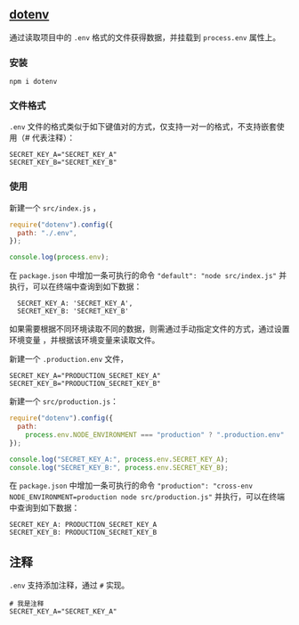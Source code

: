 ## [dotenv](https://www.npmjs.com/package/dotenv)

通过读取项目中的 `.env` 格式的文件获得数据，并挂载到 `process.env` 属性上。

### 安装

```shell
npm i dotenv
```

### 文件格式

`.env` 文件的格式类似于如下键值对的方式，仅支持一对一的格式，不支持嵌套使用（# 代表注释）：

```.env
SECRET_KEY_A="SECRET_KEY_A"
SECRET_KEY_B="SECRET_KEY_B"
```

### 使用

新建一个 `src/index.js` ，

```js
require("dotenv").config({
  path: "./.env",
});

console.log(process.env);
```

在 `package.json` 中增加一条可执行的命令 `"default": "node src/index.js"` 并执行，可以在终端中查询到如下数据：

```
  SECRET_KEY_A: 'SECRET_KEY_A',
  SECRET_KEY_B: 'SECRET_KEY_B'
```

如果需要根据不同环境读取不同的数据，则需通过手动指定文件的方式，通过设置环境变量 ，并根据该环境变量来读取文件。

新建一个 `.production.env` 文件，

```
SECRET_KEY_A="PRODUCTION_SECRET_KEY_A"
SECRET_KEY_B="PRODUCTION_SECRET_KEY_B"
```

新建一个 `src/production.js`：

```js
require("dotenv").config({
  path:
    process.env.NODE_ENVIRONMENT === "production" ? ".production.env" : ".env",
});

console.log("SECRET_KEY_A:", process.env.SECRET_KEY_A);
console.log("SECRET_KEY_B:", process.env.SECRET_KEY_B);
```

在 `package.json` 中增加一条可执行的命令 `"production": "cross-env NODE_ENVIRONMENT=production node src/production.js"` 并执行，可以在终端中查询到如下数据：

```
SECRET_KEY_A: PRODUCTION_SECRET_KEY_A
SECRET_KEY_B: PRODUCTION_SECRET_KEY_B
```

## 注释

`.env` 支持添加注释，通过 `#` 实现。

```
# 我是注释
SECRET_KEY_A="SECRET_KEY_A"
```

